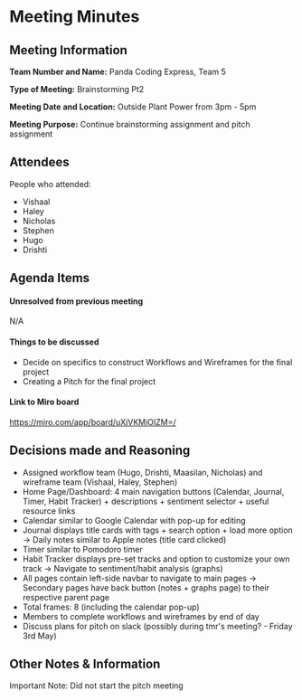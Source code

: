 
# Meeting Minutes

## Meeting Information
**Team Number and Name:** Panda Coding Express, Team 5

**Type of Meeting:** Brainstorming Pt2

**Meeting Date and Location:**  Outside Plant Power from 3pm - 5pm

**Meeting Purpose:** Continue brainstorming assignment and pitch assignment


## Attendees
People who attended:
- Vishaal
- Haley
- Nicholas
- Stephen
- Hugo
- Drishti

## Agenda Items

#### Unresolved from previous meeting
N/A

#### Things to be discussed
- Decide on specifics to construct Workflows and Wireframes for the final project
- Creating a Pitch for the final project

#### Link to Miro board

https://miro.com/app/board/uXjVKMiOIZM=/

## Decisions made and Reasoning
- Assigned workflow team (Hugo, Drishti, Maasilan, Nicholas) and wireframe team (Vishaal, Haley, Stephen)
- Home Page/Dashboard: 4 main navigation buttons (Calendar, Journal, Timer, Habit Tracker) + descriptions + sentiment selector + useful resource links
- Calendar similar to Google Calendar with pop-up for editing
- Journal displays title cards with tags + search option + load more option -> Daily notes similar to Apple notes (title card clicked)
- Timer similar to Pomodoro timer
- Habit Tracker displays pre-set tracks and option to customize your own track -> Navigate to sentiment/habit analysis (graphs)
- All pages contain left-side navbar to navigate to main pages -> Secondary pages have back button (notes + graphs page) to their respective parent page
- Total frames: 8 (including the calendar pop-up)
- Members to complete workflows and wireframes by end of day
- Discuss plans for pitch on slack (possibly during tmr's meeting? - Friday 3rd May)
  
## Other Notes & Information
Important Note: Did not start the pitch meeting
